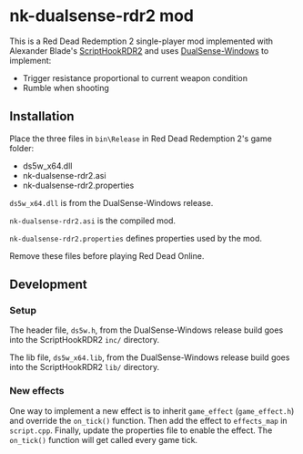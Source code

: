 # nk-dualsense-rdr2 mod

This is a Red Dead Redemption 2 single-player mod
implemented with Alexander Blade's [ScriptHookRDR2](http://dev-c.com/rdr2/scripthookrdr2/)
and uses [DualSense-Windows](https://github.com/Ohjurot/DualSense-Windows)
to implement:
* Trigger resistance proportional to current weapon condition
* Rumble when shooting

## Installation

Place the three files  in `bin\Release` in Red Dead Redemption 2's game folder:
* ds5w_x64.dll
* nk-dualsense-rdr2.asi
* nk-dualsense-rdr2.properties

`ds5w_x64.dll` is from the DualSense-Windows release.

`nk-dualsense-rdr2.asi` is the compiled mod.

`nk-dualsense-rdr2.properties` defines properties used by the mod.

Remove these files before playing Red Dead Online.

## Development

### Setup

The header file, `ds5w.h`, from the DualSense-Windows release build
goes into the ScriptHookRDR2 `inc/` directory.

The lib file, `ds5w_x64.lib`, from the DualSense-Windows release
build goes into the ScriptHookRDR2 `lib/` directory.

### New effects
One way to implement a new effect is to inherit `game_effect`
(`game_effect.h`) and override the `on_tick()` function.
Then add the effect to `effects_map`
in `script.cpp`. Finally, update the properties file to enable
the effect.
The `on_tick()` function will get called every game tick.
